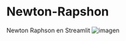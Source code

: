 # Newton-Rapshon
Newton Raphson en Streamlit
![imagen](https://github.com/MiguelVazquez2003/Newton-Rapshon/assets/111162565/a69cdba2-1727-4074-82ce-79fadb38953a)
